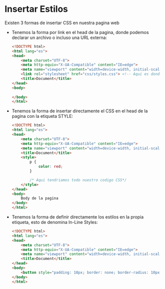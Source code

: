 # Insertar Estilos

Existen 3 formas de insertar CSS en nuestra pagina web

- Tenemos la forma por link en el head de la pagina, donde podemos declarar un archivo o incluso una URL externa:
    ```html
    <!DOCTYPE html>
    <html lang="es">
    <head>
        <meta charset="UTF-8">
        <meta http-equiv="X-UA-Compatible" content="IE=edge">
        <meta name="viewport" content="width=device-width, initial-scale=1.0">
        <link rel="stylesheet" href="css/styles.css"> <!-- Aqui es donde declaramos nuestro CSS y la ruta donde se encuentra-->
        <title>Document</title>
    </head>
    <body>
        
    </body>
    </html>
    ```

- Tenemos la forma de insertar directamente el CSS en el head de la pagina con la etiqueta STYLE:
    ```html
    <!DOCTYPE html>
    <html lang="es">
    <head>
        <meta charset="UTF-8">
        <meta http-equiv="X-UA-Compatible" content="IE=edge">
        <meta name="viewport" content="width=device-width, initial-scale=1.0">
        <title>Document</title>
        <style>
            p {
                color: red;
            }

            /* Aqui tendriamos todo nuestro codigo CSS*/
        </style>
    </head>
    <body>
        Body de la pagina
    </body>
    </html>
    ```

- Tenemos la forma de definir directamente los estilos en la propia etiqueta, esto de denomina In-Line Styles:
    ```html
    <!DOCTYPE html>
    <html lang="es">
    <head>
        <meta charset="UTF-8">
        <meta http-equiv="X-UA-Compatible" content="IE=edge">
        <meta name="viewport" content="width=device-width, initial-scale=1.0">
        <title>Document</title>
    </head>
    <body>
        <button style="padding: 10px; border: none; border-radius: 10px;">This is a button</button>
    </body>
    </html>
    ```
